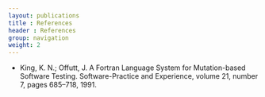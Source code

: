 ```yaml
---
layout: publications
title : References
header : References
group: navigation
weight: 2
---
```


* <a id='king1991a'>King, K. N.; Offutt, J. A Fortran Language System for Mutation-based Software Testing. Software-Practice and Experience, volume 21, number 7, pages 685–718, 1991.</a>

<script>
  (function(i,s,o,g,r,a,m){i['GoogleAnalyticsObject']=r;i[r]=i[r]||function(){
  (i[r].q=i[r].q||[]).push(arguments)},i[r].l=1*new Date();a=s.createElement(o),
  m=s.getElementsByTagName(o)[0];a.async=1;a.src=g;m.parentNode.insertBefore(a,m)
  })(window,document,'script','//www.google-analytics.com/analytics.js','ga');

  ga('create', 'UA-74302125-1', 'auto');
  ga('send', 'pageview');

</script>
